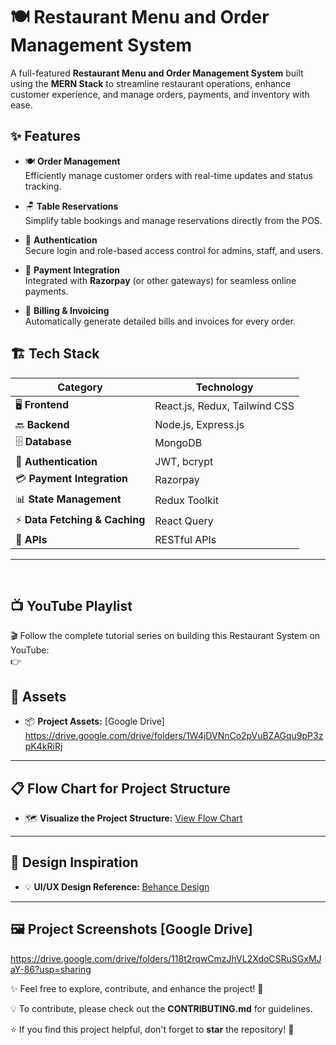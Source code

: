 # 🍽️ **Restaurant Menu and Order Management System**  

A full-featured **Restaurant Menu and Order Management System** built using the **MERN Stack** to streamline restaurant operations, enhance customer experience, and manage orders, payments, and inventory with ease.

## ✨ **Features**

- 🍽️ **Order Management**  
  Efficiently manage customer orders with real-time updates and status tracking.

- 🪑 **Table Reservations**  
  Simplify table bookings and manage reservations directly from the POS.

- 🔐 **Authentication**  
  Secure login and role-based access control for admins, staff, and users.

- 💸 **Payment Integration**  
  Integrated with **Razorpay** (or other gateways) for seamless online payments.

- 🧾 **Billing & Invoicing**  
  Automatically generate detailed bills and invoices for every order.


## 🏗️ **Tech Stack**

| **Category**             | **Technology**                |
|--------------------------|-------------------------------|
| 🖥️ **Frontend**          | React.js, Redux, Tailwind CSS  |
| 🔙 **Backend**           | Node.js, Express.js           |
| 🗄️ **Database**          | MongoDB                       |
| 🔐 **Authentication**    | JWT, bcrypt                   |
| 💳 **Payment Integration**| Razorpay    |
| 📊 **State Management**   | Redux Toolkit                 |
| ⚡ **Data Fetching & Caching** | React Query            |
| 🔗 **APIs**              | RESTful APIs                   |

---
<br>

## 📺 **YouTube Playlist**

🎬 Follow the complete tutorial series on building this Restaurant System on YouTube:  
👉 

## 📁 **Assets**

- 📦 **Project Assets:** [Google Drive]
https://drive.google.com/drive/folders/1W4jDVNnCo2pVuBZAGqu9pP3zpK4kRiRj

---

## 📋 **Flow Chart for Project Structure**

- 🗺️ **Visualize the Project Structure:** [View Flow Chart](https://app.eraser.io/workspace/IcU1b6EHu9ZyS9JKi0aY?origin=share)

---

## 🎨 **Design Inspiration**

- 💡 **UI/UX Design Reference:** [Behance Design](https://www.behance.net/gallery/210280099/Restaurant-POS-System-Point-of-Sale-UIUX-Design)

---

## 🖼️ **Project Screenshots** [Google Drive]

https://drive.google.com/drive/folders/118t2rqwCmzJhVL2XdoCSRuSGxMJaY-86?usp=sharing



✨ Feel free to explore, contribute, and enhance the project! 🚀

💡 To contribute, please check out the **CONTRIBUTING.md** for guidelines.

⭐ If you find this project helpful, don't forget to **star** the repository! 🌟
